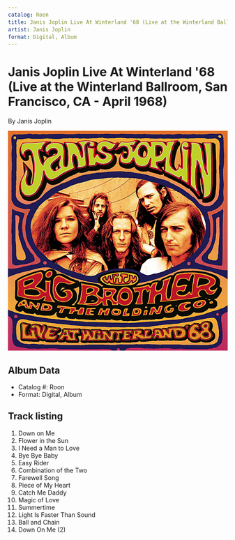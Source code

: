 ```yaml
---
catalog: Roon
title: Janis Joplin Live At Winterland '68 (Live at the Winterland Ballroom, San Francisco, CA - April 1968)
artist: Janis Joplin
format: Digital, Album
---
```


# Janis Joplin Live At Winterland '68 (Live at the Winterland Ballroom, San Francisco, CA - April 1968)

By Janis Joplin

![](../../assets/albumcovers/Janis_Joplin-Janis_Joplin_Live_At_Winterland_68_Live_at_the_Winterland_Ballroom__San_Francisco__CA_-_April_1968.png)

## Album Data

- Catalog #: Roon
- Format: Digital, Album


## Track listing


1. Down on Me
2. Flower in the Sun
3. I Need a Man to Love
4. Bye Bye Baby
5. Easy Rider
6. Combination of the Two
7. Farewell Song
8. Piece of My Heart
9. Catch Me Daddy
10. Magic of Love
11. Summertime
12. Light Is Faster Than Sound
13. Ball and Chain
14. Down On Me (2)


